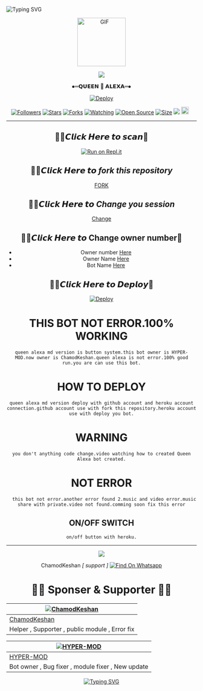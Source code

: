 <img
        src="https://readme-typing-svg.herokuapp.com/?size=29&width=800&lines=WELCOME+TO+THE+QUEEN+ALEXA+MD+VERSION+PROJECT."
            alt="Typing SVG"
        />
    </a>
</p>
<div align="center">
  <p align="center">
  <a href="https://github.com/ChamodKeshan"><img src="https://media.giphy.com/media/Uhl43Qa5QbhKglX8DX/giphy.gif" alt="GIF" width="128" height="128"/>
</p>    <a/>
<img src="https://img.shields.io/badge/QUEEN%20ALEXA-MD%20VERSIONS-brightgreen?style=flat-square&logo=appveyor">

 ⦁═𝗤𝗨𝗘𝗘𝗡 👸 𝗔𝗟𝗘𝗫𝗔═⦁


[![Deploy](https://www.herokucdn.com/deploy/button.svg)](https://heroku.com/deploy?template=https://github.com/ChamodKeshan/QueenAlexa)
 <p align="center">
<a href="https://github.com/ChamodKeshan/followers"><img title="Followers" src="https://img.shields.io/github/followers/ChamodKeshan?color=red&style=flat-square"></a>
<a href="https://github.com/ChamodKeshan/QueenAlexa/stargazers/"><img title="Stars" src="https://img.shields.io/github/stars/ChamodKeshan/QueenAlexa?color=blue&style=flat-square"></a>
<a href="https://github.com/ChamodKeshan/QueenAlexa/network/members"><img title="Forks" src="https://img.shields.io/github/forks/ChamodKeshan/QueenAlexa?color=red&style=flat-square"></a>
<a href="https://github.com/ChamodKeshan/QueenAlexa/watchers"><img title="Watching" src="https://img.shields.io/github/watchers/ChamodKeshan/QueenAlexa?label=Watchers&color=blue&style=flat-square"></a>
<a href="https://github.com/ChamodKeshan/QueenAlexa"><img title="Open Source" src="https://badges.frapsoft.com/os/v2/open-source.svg?v=103"></a>
<a href="https://github.com/ChamodKeshan/QueenAlexa/"><img title="Size" src="https://img.shields.io/github/repo-size/ChamodKeshan/QueenAlexa?style=flat-square&color=green"></a>
<a href="https://hits.seeyoufarm.com"><img src="https://hits.seeyoufarm.com/api/count/incr/badge.svg?url=https%3A%2F%2Fgithub.com%2FChamodKeshan%2FQueenAlexa&count_bg=%2379C83D&title_bg=%23555555&icon=probot.svg&icon_color=%2300FF6D&title=hits&edge_flat=false"/></a>
<a href="https://github.com/ChamodKeshan/QueenAlexa/graphs/commit-activity"><img height="20" src="https://img.shields.io/badge/Maintained%3F-yes-green.svg"></a>&nbsp;&nbsp;
</p>
<p align='center'>
    </p>

-------

## 🧚‍♀️𝘾𝙡𝙞𝙘𝙠 𝙃𝙚𝙧𝙚 𝙩𝙤 𝙨𝙘𝙖𝙣💫
[![Run on Repl.it](https://repl.it/badge/github/phaticusthiccy/WhatsAsenaDuplicated)](https://replit.com/@HYPER-MOD/Queen-Alexa-QR-Code)
        
## 🧚‍♀️𝘾𝙡𝙞𝙘𝙠 𝙃𝙚𝙧𝙚 𝙩𝙤 *fork this repository*

[FORK](https://github.com/ChamodKeshan/QueenAlexa/fork)
        
## 🧚‍♀️𝘾𝙡𝙞𝙘𝙠 𝙃𝙚𝙧𝙚 𝙩𝙤 *Change you session*

[Change](https://github.com/ChamodKeshan/QueenAlexa/blob/main/session.json#L1)

## 🧚‍♀️𝘾𝙡𝙞𝙘𝙠 𝙃𝙚𝙧𝙚 𝙩𝙤 Change owner number💫

- Owner number [Here](https://github.com/HYPER-MOD/Queen-Alexa/blob/main/settings.json#L4)
- Owner Name [Here](https://github.com/HYPER-MOD/Queen-Alexa/blob/main/settings.json#L14)
- Bot Name [Here](https://github.com/HYPER-MOD/Queen-Alexa/blob/main/settings.json#L15)

## 🧚‍♀️𝘾𝙡𝙞𝙘𝙠 𝙃𝙚𝙧𝙚 𝙩𝙤 𝘿𝙚𝙥𝙡𝙤𝙮💫
[![Deploy](https://www.herokucdn.com/deploy/button.svg)](https://heroku.com/deploy?template=https://github.com/ChamodKesha/QueenAlexa)

  </a>

 # THIS BOT NOT ERROR.100% WORKING

 ````queen alexa md version is button system.this bot owner is HYPER-MOD.now owner is ChamodKeshan.queen alexa is not error.100% good run.you are can use this bot.````
 
 # HOW TO DEPLOY
 
 ````queen alexa md version deploy with github account and heroku account connection.github account use with fork this repository.heroku account use with deploy you bot.````
 
 # WARNING
 
 ````you don't anything code change.video watching how to created Queen Alexa bot created.````
 # NOT ERROR
 ```test
   this bot not error.another error found 2.music and video error.music share with private.video not found.comming soon fix this error
   ```    
## ON/OFF SWITCH

`on/off button with heroku.`

----------

<p align="center">
  <a href="https://github.com/ChamodKeshan/Queen-Alexa"><img src="https://i.ibb.co/TPqc8cv/Screenshot-2021-10-14-12-00-45-610-com-android-chrome.jpg" />
</p>
   </a>
   
ChamodKeshan *[ support ]*
[![Find On Whatsapp ](https://img.shields.io/badge/➤Findon-whatsapp-red.svg)](https://Wa.me/+94786825798)

# 👨‍💻 Sponser & Supporter 👨‍💻

[![ChamodKeshan](https://github.com/ChamodKeshan.png?size=120)](https://github.com/ChamodKeshan) |  
----|
[ChamodKeshan](https://github.com/ChamodKeshan)  |
Helper , Supporter , public module , Error fix|

[![HYPER-MOD](https://github.com/HYPER-MODZ.png?size=100)](https://github.com/HYPER-MODZ) |
----|
[HYPER-MOD](https://github.com/HYPER-MODZ)  |
Bot owner , Bug fixer , module fixer , New update|


 <p align="center">
   <a href="https://github.com/ChamodKeshan">
       <img
           src="https://readme-typing-svg.herokuapp.com?size=35&width=1500&lines=Byee+Byee...+Thank+You+For+You...+MADE+BY+Queen-Alexa..."
           alt="Typing SVG"
        />
    </a>
</p>


